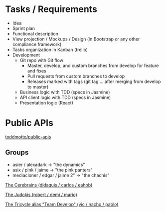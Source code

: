 # Tasks / Requirements

- Idea
- Sprint plan
- Functional description
- View projection / Mockups / Design (in Bootstrap or any other compliance framework)
- Tasks organization in Kanban (trello)
- Development
    - Git repo with Git flow 
        - Master, develop, and custom branches from develop for feature and fixes
        - Pull requests from custom branches to develop
        - Releases marked with tags (git tag ... after merging from develop to master)
    - Business logic with TDD (specs in Jasmine)
    - API client logic with TDD (specs in Jasmine)
    - Presentation logic (React)

# Public APIs

[toddmotto/public-apis](https://github.com/toddmotto/public-apis)

## Groups

- asier / alexadark -> "the dynamics"
- asix / pink / jaime -> "the pink panters"
- mediacloner / edgar / jaime 2" -> "the chachis"

[The Cerebrains (didaquis / carlos / eahob)](https://github.com/didaquis/skylab-bootcamp-one-week-hackathon)

[The Judokis (robert / demi / mario)](https://github.com/Robertvera/RocketMan)

[The Tricycle alias "Team Develop" (vic / nacho / pablo)](github.com/VGamezz19/CryptoPyto)
